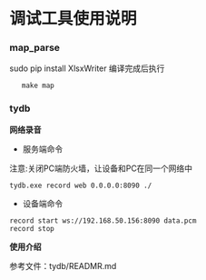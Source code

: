 # 调试工具使用说明

### map_parse
sudo pip install XlsxWriter
编译完成后执行
```
   make map
```

### tydb

**网络录音**
- 服务端命令

注意:关闭PC端防火墙，让设备和PC在同一个网络中
```
tydb.exe record web 0.0.0.0:8090 ./
```
- 设备端命令
```
record start ws://192.168.50.156:8090 data.pcm
record stop
```

**使用介绍**

参考文件：tydb/READMR.md
